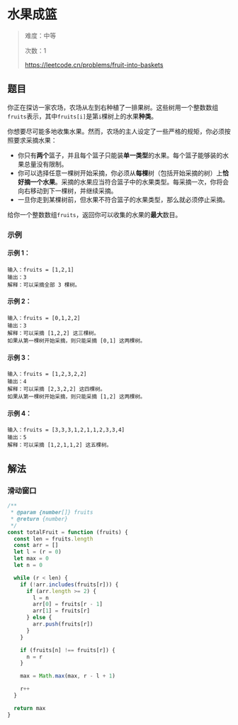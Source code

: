 # 水果成篮

> 难度：中等
>
> 次数：1
>
> https://leetcode.cn/problems/fruit-into-baskets

## 题目

你正在探访一家农场，农场从左到右种植了一排果树。这些树用一个整数数组`fruits`表示，其中`fruits[i]`是第`i`棵树上的水果**种类**。

你想要尽可能多地收集水果。然而，农场的主人设定了一些严格的规矩，你必须按照要求采摘水果：

- 你只有**两个**篮子，并且每个篮子只能装**单一类型**的水果。每个篮子能够装的水果总量没有限制。
- 你可以选择任意一棵树开始采摘，你必须从**每棵**树（包括开始采摘的树）上**恰好摘一个水果**。采摘的水果应当符合篮子中的水果类型。每采摘一次，你将会向右移动到下一棵树，并继续采摘。
- 一旦你走到某棵树前，但水果不符合篮子的水果类型，那么就必须停止采摘。

给你一个整数数组`fruits`，返回你可以收集的水果的**最大**数目。

### 示例

#### 示例 1：

```
输入：fruits = [1,2,1]
输出：3
解释：可以采摘全部 3 棵树。
```

#### 示例 2：

```
输入：fruits = [0,1,2,2]
输出：3
解释：可以采摘 [1,2,2] 这三棵树。
如果从第一棵树开始采摘，则只能采摘 [0,1] 这两棵树。
```

#### 示例 3：

```
输入：fruits = [1,2,3,2,2]
输出：4
解释：可以采摘 [2,3,2,2] 这四棵树。
如果从第一棵树开始采摘，则只能采摘 [1,2] 这两棵树。
```

#### 示例 4：

```
输入：fruits = [3,3,3,1,2,1,1,2,3,3,4]
输出：5
解释：可以采摘 [1,2,1,1,2] 这五棵树。
```

## 解法

### 滑动窗口

```javascript
/**
 * @param {number[]} fruits
 * @return {number}
 */
const totalFruit = function (fruits) {
  const len = fruits.length
  const arr = []
  let l = (r = 0)
  let max = 0
  let n = 0

  while (r < len) {
    if (!arr.includes(fruits[r])) {
      if (arr.length >= 2) {
        l = n
        arr[0] = fruits[r - 1]
        arr[1] = fruits[r]
      } else {
        arr.push(fruits[r])
      }
    }

    if (fruits[n] !== fruits[r]) {
      n = r
    }

    max = Math.max(max, r - l + 1)

    r++
  }

  return max
}
```
